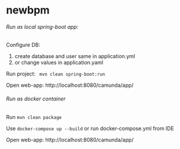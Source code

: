 # newbpm
###### Run as local spring-boot app:

Configure DB:
1. create database and user same in application.yml
2. or change values in application.yaml

Run project:
` mvn clean spring-boot:run`

Open web-app: http://localhost:8080/camunda/app/

###### Run as docker container

Run  `mvn clean package`

Use `docker-compose up --build` or run docker-compose.yml from IDE

Open web-app: http://localhost:8080/camunda/app/
